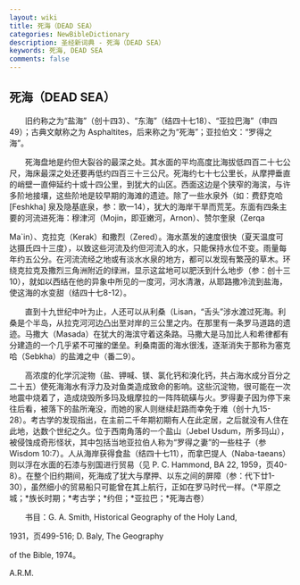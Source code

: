 ```yaml
---
layout: wiki
title: 死海（DEAD SEA）
categories: NewBibleDictionary
description: 圣经新词典 - 死海（DEAD SEA）
keywords: 死海, DEAD SEA
comments: false
---
```


## 死海（DEAD SEA）

　　旧约称之为“盐海”（创十四3）、“东海”（结四十七18）、“亚拉巴海”（申四49）；古典文献称之为 Asphaltites，后来称之为“死海”；亚拉伯文：“罗得之海”。

　　死海盘地是约但大裂谷的最深之处。其水面的平均高度比海拔低四百二十七公尺，海床最深之处还要再低约四百三十三公尺。死海约七十七公里长，从摩押垂直的峭壁一直伸延约十或十四公里，到犹大的山区。西面这边是个狭窄的海滨，与许多阶地接壤，这些阶地是较早期的海滩的遗迹。除了一些水泉外（如：费舒克哈 [Feshkha] 泉及隐基底泉，参：歌一14），犹大的海岸干旱而荒芜。东面有四条主要的河流进死海：穆津河（Mojin，即亚嫩河，Arnon）、赞尔奎泉（Zerqa

Ma`in）、克拉克（Kerak）和撒烈（Zered）。海水蒸发的速度很快（夏天温度可达摄氏四十三度），以致这些河流及约但河流入的水，只能保持水位不变。雨量每年约五公分。在河流流经之地或有淡水水泉的地方，都可以发现有繁茂的草木。环绕克拉克及撒烈三角洲附近的绿洲，显示这盆地可以肥沃到什么地步（参：创十三10），就如以西结在他的异象中所见的一度河，河水清澈，从耶路撒冷流到盐海，使这海的水变甜（结四十七8-12）。

　　直到十九世纪中叶为止，人还可以从利桑（Lisan，“舌头”涉水渡过死海。利桑是个半岛，从拉克河河边凸出至对岸的三公里之内。在那里有一条罗马道路的遗迹。马撒大（Masada）在犹大的海滨守着这条路。马撒大是马加比人和希律都有分建造的一个几乎紧不可摧的堡垒。利桑南面的海水很浅，逐渐消失于那称为塞克哈（Sebkha）的盐滩之中（番二9）。

　　高浓度的化学沉淀物（盐、钾喊、镁、氯化钙和溴化钙，共占海水成分百分之二十五）使死海海水有浮力及对鱼类造成致命的影响。这些沉淀物，很可能在一次地震中烧着了，造成烧毁所多玛及蛾摩拉的一阵阵硫磺与火。罗得妻子因为停下来往后看，被落下的盐所淹没，而她的家人则继续赶路而幸免于难（创十九15-28）。考古学的发现指出，在主前二千年期初期有人在此定居，之后就没有人住在此地，达数个世纪之久。位于西南角落的一个盐山（Jebel Usdum，所多玛山），被侵蚀成奇形怪状，其中包括当地亚拉伯人称为“罗得之妻”的一些柱子（参 Wisdom 10:7）。人从海岸获得食盐（结四十七11），而拿巴提人（Naba-taeans）则以浮在水面的石漆与别国进行贸易（见 P. C. Hammond, BA 22, 1959，页40-8）。在整个旧约期间，死海成了犹大与摩押、以东之间的屏障（参：代下廿1-30），虽然细小的贸易船只可能曾在其上航行，正如在罗马时代一样。（*平原之城；*族长时期；*考古学；*约但；*亚拉巴；*死海古卷）

　　书目：G. A. Smith, Historical Geography of the Holy Land,

1931，页499-516; D. Baly, The Geography

of the Bible, 1974。

A.R.M.









